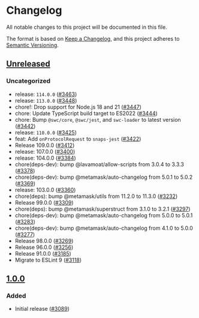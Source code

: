 # Changelog

All notable changes to this project will be documented in this file.

The format is based on [Keep a Changelog](https://keepachangelog.com/en/1.0.0/),
and this project adheres to [Semantic Versioning](https://semver.org/spec/v2.0.0.html).

## [Unreleased]

### Uncategorized

- release: `114.0.0` ([#3463](https://github.com/MetaMask/snaps/pull/3463))
- release: `113.0.0` ([#3448](https://github.com/MetaMask/snaps/pull/3448))
- chore!: Drop support for Node.js 18 and 21 ([#3447](https://github.com/MetaMask/snaps/pull/3447))
- chore: Update TypeScript build target to ES2022 ([#3444](https://github.com/MetaMask/snaps/pull/3444))
- chore: Bump `@swc/core`, `@swc/jest`, and `swc-loader` to latest version ([#3442](https://github.com/MetaMask/snaps/pull/3442))
- release: `110.0.0` ([#3425](https://github.com/MetaMask/snaps/pull/3425))
- feat: Add `onProtocolRequest` to `snaps-jest` ([#3422](https://github.com/MetaMask/snaps/pull/3422))
- Release 109.0.0 ([#3412](https://github.com/MetaMask/snaps/pull/3412))
- release: 107.0.0 ([#3400](https://github.com/MetaMask/snaps/pull/3400))
- release: 104.0.0 ([#3384](https://github.com/MetaMask/snaps/pull/3384))
- chore(deps-dev): bump @lavamoat/allow-scripts from 3.0.4 to 3.3.3 ([#3378](https://github.com/MetaMask/snaps/pull/3378))
- chore(deps-dev): bump @metamask/auto-changelog from 5.0.1 to 5.0.2 ([#3369](https://github.com/MetaMask/snaps/pull/3369))
- release: 103.0.0 ([#3360](https://github.com/MetaMask/snaps/pull/3360))
- chore(deps): bump @metamask/utils from 11.2.0 to 11.3.0 ([#3232](https://github.com/MetaMask/snaps/pull/3232))
- Release 99.0.0 ([#3309](https://github.com/MetaMask/snaps/pull/3309))
- chore(deps): bump @metamask/superstruct from 3.1.0 to 3.2.1 ([#3297](https://github.com/MetaMask/snaps/pull/3297))
- chore(deps-dev): bump @metamask/auto-changelog from 5.0.0 to 5.0.1 ([#3283](https://github.com/MetaMask/snaps/pull/3283))
- chore(deps-dev): bump @metamask/auto-changelog from 4.1.0 to 5.0.0 ([#3277](https://github.com/MetaMask/snaps/pull/3277))
- Release 98.0.0 ([#3269](https://github.com/MetaMask/snaps/pull/3269))
- Release 96.0.0 ([#3256](https://github.com/MetaMask/snaps/pull/3256))
- Release 91.0.0 ([#3185](https://github.com/MetaMask/snaps/pull/3185))
- Migrate to ESLint 9 ([#3118](https://github.com/MetaMask/snaps/pull/3118))

## [1.0.0]

### Added

- Initial release ([#3089](https://github.com/MetaMask/snaps/pull/3089))

[Unreleased]: https://github.com/MetaMask/snaps/compare/@metamask/protocol-example-snap@1.0.0...HEAD
[1.0.0]: https://github.com/MetaMask/snaps/releases/tag/@metamask/protocol-example-snap@1.0.0

